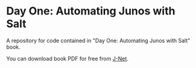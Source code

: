 # Day One: Automating Junos with Salt

A repository for code contained in "Day One: Automating Junos with Salt" book.

You can download book PDF for free from [J-Net](https://forums.juniper.net/t5/Day-One-Books/Day-One-Automating-Junos-with-Salt/ba-p/375624).
